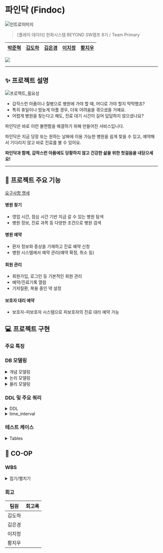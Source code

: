 # 파인닥 (Findoc)

![인트로이미지](https://github.com/beyond-sw-camp/be08-1st-primary-findoc/assets/28796063/ac7970ba-df03-4250-b755-364d25dc31ac)

> [플레이 데이터] 한화시스템 BEYOND SW캠프 8기 / Team Primary
  
|[박준혁](https://github.com/monet2155) | [김도하](https://github.com/esueng) | [김은경](https://github.com/kuk329) | [이지정](https://github.com/leejijung) | [황지우](https://github.com/jbr1tr) |
|------------------------------------------|--------------------------------------|------------------------------------------|-----------------------------------|-------------------------------------|

<!-- 기술 스택 (아이콘) -->
<img src="https://img.shields.io/badge/mariaDB-003545?style=for-the-badge&logo=mariaDB&logoColor=white">


<!-- 🎬[Demo 시연영상](https://www.youtube.com/watch?v=dhMrKTwNI8U&lc=UgzCJR3WxkvsckRyyO94AaABAg&ab_channel=%EB%94%B0%EB%9D%BC%ED%95%98%EB%A9%B4%EC%84%9C%EB%B0%B0%EC%9A%B0%EB%8A%94IT)   
📃[프로젝트 회고록](블로그주소)
-->

----------

## ✨ 프로젝트 설명

![프로젝트_필요성](https://github.com/beyond-sw-camp/be08-1st-primary-findoc/assets/28796063/099759b4-0509-4d3e-bd20-49a8f6b8cacb)

- 갑작스런 아픔이나 질병으로 병원에 가야 할 때, 어디로 가야 할지 막막했죠?
- 특히 휴일이나 밤늦게 아플 경우, 더욱 어려움을 겪으셨을 거예요.
- 어렵게 병원을 찾는다고 해도, 진료 대기 시간이 길어 답답하지 않으셨나요?

파인닥은 바로 이런 불편함을 해결하기 위해 만들어진 서비스입니다.

파인닥은 지금 당장 또는 원하는 날짜에 이용 가능한 병원을 쉽게 찾을 수 있고, 예약해서 기다리지 않고 바로 진료를 볼 수 있어요.

**파인닥과 함께, 갑작스런 아픔에도 당황하지 않고 건강한 삶을 위한 첫걸음을 내딛으세요!**

----------

## 🐧 프로젝트 주요 기능
[요구사항 명세](https://docs.google.com/spreadsheets/d/1-901JV0erwZaMJBfVRsbWhYAnOgtMyhiOb7uzIzZk0g/edit#gid=0)

#### 병원 찾기
- 영업 시간, 점심 시간 기반 지금 갈 수 있는 병원 탐색
- 병원 정보, 진료 과목 등 다양한 조건으로 병원 검색
#### 병원 예약
- 환자 정보와 증상을 기재하고 진료 예약 신청
- 병원 시스템에서 예약 관리(예약 확정, 취소 등)
#### 회원 관리
- 회원가입, 로그인 등 기본적인 회원 관리
- 예약/진료기록 열람
- 기저질환, 복용 중인 약 설정
#### 보호자 대리 예약
- 보호자-피보호자 시스템으로 피보호자의 진료 대리 예약 가능

## 💻 프로젝트 구현
<!-- 구동 움짤 -->
### 주요 특징

### DB 모델링
<details>
  <summary> <span class="summary-header">개념 모델링</span></summary>

  ![erd_gn](https://github.com/beyond-sw-camp/be08-1st-primary-findoc/assets/96649881/edbb8c5c-306c-4dd6-978a-e0291d34e5a2)

</details>
<details>
  <summary> <span class="summary-header">논리 모델링</span></summary>

  ![ERD_logical_findoc](https://github.com/beyond-sw-camp/be08-1st-primary-findoc/assets/96649881/2e084a49-68a6-4191-96d7-06a3a5583527)

</details>
<details>
  <summary> <span class="summary-header">물리 모델링</span></summary>

  ![ERD_physical_findoc](https://github.com/beyond-sw-camp/be08-1st-primary-findoc/assets/96649881/d4f78a01-21e8-408e-8340-bde06e37b678)

</details>

  
### DDL 및 주요 쿼리

<details>
	<summary> DDL</summary>
	<pre><code>
		
유저 (user) 테이블 생성
CREATE TABLE `user` (
	`no_user`	INT	NOT NULL,
	`password_user`	VARCHAR	NOT NULL,
	`name_user`	VARCHAR	NOT NULL,
	`age_user`	INT	NOT NULL,
	`address_user`	VARCHAR	NULL,
	`call_user`	VARCHAR	NULL,
	`enrolldate_user`	DATE	NULL,
	`onactive_user`	BOOLEAN	NOT NULL	DEFAULT FALSE,
	`underlying_user`	VARCHAR	NULL,
	`medicine_user`	VARCHAR	NULL,
	`id_user`	VARCHAR	NOT NULL
);

-- 병원 (hospital) 테이블 생성
CREATE TABLE `hospital` (
	`no_hospital`	INT	NOT NULL,
	`password_hospital`	VARCHAR	NOT NULL,
	`name_hospital`	VARCHAR	NOT NULL,
	`call_hospital`	VARCHAR	NULL,
	`room_hospital`	VARCHAR	NULL,
	`id_hospital`	VARCHAR	NOT NULL
);

-- 예약 (appointment) 테이블 생성
CREATE TABLE `appointment` (
	`no_appointment`	INT	NOT NULL,
	`date_appointment`	DATE	NOT NULL,
	`time_appointment`	DATE	NOT NULL,
	`status_appointment`	VARCHAR	NOT NULL,
	`no_hospital`	INT	NOT NULL,
	`no_user`	INT	NOT NULL
);

-- 진료기록(log_treatment) 테이블 생성
CREATE TABLE `log_treatment` (
	`no_care`	INT	NOT NULL,
	`date_appointment`	DATE	NOT NULL,
	`symptom_appointment`	VARCHAR	NOT NULL,
	`diagnosis_appointment`	VARCHAR	NULL,
	`treatment_appointment`	VARCHAR	NULL,
	`id_doctor`	INT	NOT NULL,
	`no_hospital`	INT	NOT NULL,
	`no_user`	INT	NOT NULL
);

-- 의사 (doctor) 테이블 생성
CREATE TABLE `doctor` (
	`no_doctor`	INT	NOT NULL,
	`no_hospital`	INT	NOT NULL
);

-- 근무시간 (worktime_doctor) 테이블 생성
CREATE TABLE `worktime_doctor` (
	`starttime_worktime`	DATE	NOT NULL,
	`endtime_worktime`	DATE	NOT NULL,
	`no_doctor`	INT	NOT NULL
);

--  보호자 (guardians) 테이블 생성
CREATE TABLE `guardians` (
	`no_user`	INT	NOT NULL,
	`relationship_guardians`	VARCHAR	NULL,
	`allowed_guardians`	TINYINT	NOT NULL	DEFAULT 0
);

-- 진료과 (spec) 테이블 생성
CREATE TABLE `spec` (
	`spec`	VARCHAR	NULL,
	`no_doctor`	INT	NOT NULL,
	`no_care`	INT	NOT NULL
);

-- 병원시설 (facilities_hospital) 테이블 생성
CREATE TABLE `facilities_hospital` (
	`facilities`	VARCHAR	NULL,
	`no_hospital`	INT	NOT NULL
);

-- 병원장비 (equipment_hospital) 테이블 생성
CREATE TABLE `equipment_hospital` (
	`equipment`	VARCHAR	NULL,
	`no_hospital`	INT	NOT NULL
);

-- 병원위치정보 (location_hospital) 테이블 생성
CREATE TABLE `location_hospital` (
	`address`	VARCHAR	NOT NULL,
	`latitude`	VARCHAR	NOT NULL,
	`longitude`	VARCHAR	NOT NULL,
	`no_hospital`	INT	NOT NULL
);

-- 공지사항 (notice) 테이블 생성
CREATE TABLE `notice` (
	`no_hospital`	INT	NOT NULL,
	`date_notice`	DATE	NOT NULL,
	`body_notice`	VARCHAR	NOT NULL
);

ALTER TABLE `user` ADD CONSTRAINT `PK_USER` PRIMARY KEY (
	`no_user`
);

ALTER TABLE `hospital` ADD CONSTRAINT `PK_HOSPITAL` PRIMARY KEY (
	`no_hospital`
);

ALTER TABLE `appointment` ADD CONSTRAINT `PK_APPOINTMENT` PRIMARY KEY (
	`no_appointment`
);

ALTER TABLE `log_treatment` ADD CONSTRAINT `PK_LOG_TREATMENT` PRIMARY KEY (
	`no_care`
);

ALTER TABLE `doctor` ADD CONSTRAINT `PK_DOCTOR` PRIMARY KEY (
	`no_doctor`
);

ALTER TABLE `guardians` ADD CONSTRAINT `PK_GUARDIANS` PRIMARY KEY (
	`no_user`
);

ALTER TABLE `guardians` ADD CONSTRAINT `FK_user_TO_guardians_1` FOREIGN KEY (
	`no_user`
)
REFERENCES `user` (
	`no_user`
);</code></pre>
</details>
<details>
    <summary> time_interval</summary>
      <p align="center">
      <img src="https://github.com/beyond-sw-camp/be08-1st-primary-findoc/assets/96649881/0910f3fc-4b46-4968-b307-1809f2039b99" alt="Description of first image" width="300"/>
      <img src="https://github.com/beyond-sw-camp/be08-1st-primary-findoc/assets/96649881/ccaed4d3-bcc1-403a-aa5b-266084773362" alt="Description of second image" width="300"/>
    </p>
	<pre><code>
		
\-- 일주일간의 시간들 담을 테이블
CREATE OR REPLACE TABLE time_interval (
    half_hour DATETIME,
    onactive ENUM('active', 'deactive'),
    doctor_no INT,
    FOREIGN KEY (doctor_no) REFERENCES doctor(doctor_no)
);
'''
금일부터 일주일간의 시간들 생성 프로시저
(오늘 이전은 삭제 오늘로부터 일주일 중 없는 시간이 있다면 생성,
이미 테이블에 있는 시간에 대해서는 변동없음)
'''

DELIMITER $$

CREATE OR REPLACE PROCEDURE loopwhile()
BEGIN
    DECLARE start_datetime DATETIME;
    DECLARE end_datetime DATETIME;
    DECLARE current_datetime DATETIME;
    
\   -- 시작과 종료 시간 설정
    SET start_datetime = DATE(NOW());  -- 오늘 자정
    SET end_datetime = DATE_ADD(start_datetime, INTERVAL 7 DAY);  -- 일주일 후
\
    -- 오늘 이전의 데이터 삭제
    DELETE FROM time_interval WHERE half_hour < start_datetime;
\
    -- 의사별 일주일 간 30분 간격 데이터 삽입
    WHILE start_datetime < end_datetime DO
	INSERT INTO time_interval (half_hour, onactive, doctor_no)
	SELECT start_datetime, 'deactive', doctor_no
	FROM doctor
	WHERE NOT EXISTS (
	    SELECT 1 FROM time_interval
	    WHERE half_hour = start_datetime AND doctor_no = doctor.doctor_no
	);
\
	-- 다음 30분 간격 설정
	SET start_datetime = DATE_ADD(start_datetime, INTERVAL 30 MINUTE);
    END WHILE;-->
END$$

DELIMITER ;

-- 일주일 시간 업데이트 프로시저 실행
CALL loopwhile();

-- 근무시간 테이블 생성
CREATE TABLE worktime (
    doctor_no INT,
    start_worktime DATETIME,
    end_worktime DATETIME,
    FOREIGN KEY (doctor_no) REFERENCES doctor(doctor_no)
);

DELIMITER $$

-- 근무시간표가 업데이트 될 때 해당 사이 시간 active 로 변경
CREATE TRIGGER activate_time_intervals
AFTER INSERT ON worktime
FOR EACH ROW
BEGIN
    -- time_interval 테이블의 onactive 상태를 'active'로 업데이트
    UPDATE time_interval
    SET onactive = 'active'
    WHERE doctor_no = NEW.doctor_no
      AND half_hour >= NEW.start_worktime
      AND half_hour <= NEW.end_worktime;
END$$

DELIMITER ;

-- 특정 의사의 특정 시간에 대해서 activate 하는 쿼리 ( deactive도 문제 없음 )
UPDATE time_interval
SET onactive = 'active'
WHERE doctor_no = 1
  AND half_hour = '2024-05-01 08:00:00';
  
-- worktime 테스트 케이스 삽입
INSERT INTO worktime (doctor_no, start_worktime, end_worktime) VALUES
(1, '2024-06-02 08:00:00', '2024-06-02 09:30:00');

-- time_interval 테이블 업데이트 확인
SELECT *
FROM time_interval
WHERE doctor_no=1;</code></pre>
  </details>

### 테스트 케이스
<details>
  <summary>Tables</summary>

<details>
	<summary> User Table </summary>
	  
| user_id     | user_pwd     | user_name     | user_birthdate | user_addr         | user_phone   | user_disease   | user_medicine  |
|-------------|--------------|---------------|----------------|-------------------|--------------|----------------|----------------|
| john_doe    | password123  | John Doe      | 1985-02-15     | 1234 Broadway St  | 01012345678  | Asthma         | Ventolin       |
| jane_smith  | password123  | Jane Smith    | 1990-08-25     | 2345 Maple Ave    | 01098765432  | Diabetes       | Metformin      |
| susan_lee   | password789  | Susan Lee     | 1975-05-22     | 7890 Elm St       | 0105556677   | Hypertension   | Lisinopril     |
| mike_brown  | mike1234     | Mike Brown    | 1988-11-16     | 4567 Pine St      | 0108765432   | None           | NULL           |
| lisa_ray    | lisa9876     | Lisa Ray      | 1992-03-30     | 321 Oak St        | 0102345678   | Allergies      | Cetirizine     |
| alex_gray   | alexpass     | Alex Gray     | 1983-09-12     | 1579 River Rd     | 0105647382   | None           | NULL           |
| emma_white  | emma1234     | Emma White    | 1995-07-20     | 2020 Sunset Blvd  | 0104321567   | Eczema         | Hydrocortisone |
| noah_wilson | noahpass     | Noah Wilson   | 1980-01-05     | 450 Mountain View | 0109876543   | Anxiety        | Zoloft         |
| olivia_harris | oliviah123 | Olivia Harris | 1992-11-10     | 789 East Dr       | 0106667778   | Asthma         | Ventolin       |
| james_lopez | jamesl456    | James Lopez   | 1979-08-23     | 321 West St       | 0102223334   | Diabetes       | Insulin        |
	
</details>
	<details>
		<summary> Guardian Table</summary>
	  
| guard_no | ward_no | guard_relationship | guard_allowed |
|----------|---------|--------------------|---------------|
| 1        | 2       | Parent             | completed     |
| 2        | 3       | Sibling            | completed     |
| 1        | 4       | Child              | waiting       |
| 4        | 5       | Parent             | completed     |
| 6        | 7       | Spouse             | completed     |
| 8        | 9       | Child              | waiting       |
	
</details>
	<details>
		<summary>Hospital Table</summary>
	  
| hosp_id    | hosp_pwd    | hosp_name                 | hosp_phone |
|------------|-------------|---------------------------|------------|
| bestcare   | hosp1234    | Best Care Medical Center  | 021234567  |
| cityhealth | citypass    | City Health Clinic        | 023456789  |
| medicore   | secure1234  | MediCore Facility         | 024567890  |
| greenmed   | green2023   | Green Medical Services    | 027891011  |
| bluestar   | blue1234    | Blue Star Hospital        | 028765432  |
</details>
	
<details>
	<summary> Location Table </summary>
	
| loc_addr            | loc_lat | loc_long  | hosp_no |
|---------------------|---------|-----------|---------|
| 6789 Hospital Rd    | 37.7749 | -122.4194 | 1       |
| 123 Health Blvd     | 40.7128 | -74.0060  | 2       |
| 456 Clinic Rd       | 34.0522 | -118.2437 | 3       |
| 500 Clinic Center Dr| 39.9042 | -75.1698  | 4       |
| 1200 Health Park    | 33.6844 | -117.8265 | 5       |
	
</details>
	
<details>
	<summary> Notice Table</summary>
	
| notice_datetime | notice_body                        | hosp_no |
|-----------------|------------------------------------|---------|
| NOW()           | Please wear a mask.                | 1       |
| NOW()           | Flu shots available.               | 2       |
| NOW()           | New COVID-19 guidelines updated.   | 3       |
| NOW()           | Annual health checkup discount event.| 4    |
| NOW()           | COVID-19 vaccination available.    | 5       |
	
</details>
	
<details>
	<summary>Facility Table</summary>
	
| facility_name       | hosp_no |
|---------------------|---------|
| Emergency Room      | 1       |
| Intensive Care Unit | 2       |
| Pediatrics Wing     | 3       |
| Maternity Ward      | 4       |
| Oncology Center     | 5       |
	
	  
</details>
	
<details>
	<summary>Equipment Table</summary>
	  
| equipment_name | hosp_no |
|----------------|---------|
| MRI Scanner    | 1       |
| Ultrasound     | 2       |
| X-Ray Machine  | 3       |
| CT Scanner     | 4       |
| ECG Machine    | 5       |
	
</details>
<details>
	<summary>Department Table</summary>
	
| dept_id | dept_name   |
|---------|-------------|
| cardio  | Cardiology  |
| gynae   | Gynecology  |
| ortho   | Orthopedics |
	
</details>
<details>
	<summary>Doctor Table</summary>
	
| hosp_no | doctor_name       | doctor_gender |
|---------|-------------------|---------------|
| 1       | Dr. Alice Johnson | F             |
| 2       | Dr. Emily White   | F             |
| 3       | Dr. Robert Green  | M             |
| 4       | Dr. Charlotte Johnson | F         |
| 5       | Dr. Henry Martinez| M             |
	
</details>
<details>
	<summary>Doctor Departmentw Table</summary>
	
| doctor_no | dept_id | docdept_room |
|-----------|---------|--------------|
| 1         | cardio  | 101A         |
| 2         | gynae   | 202B         |
| 3         | ortho   | 303C         |
| 4         | gynae   | 403D         |
| 5         | ortho   | 505E         |
	
</details>
<details>
	<summary>Worktime Table</summary>  
	
| worktime_start       | worktime_end         | doctor_no |
|----------------------|----------------------|-----------|
| 2023-01-01 08:00:00  | 2023-01-01 16:00:00  | 1         |
| 2023-01-02 09:00:00  | 2023-01-02 17:00:00  | 2         |
| 2023-01-03 10:00:00  | 2023-01-03 18:00:00  | 3         |
| 2023-01-04 08:00:00  | 2023-01-04 14:00:00  | 4         |
| 2023-01-05 12:00:00  | 2023-01-05 18:00:00  | 5         |
	
</details>
<details>
	<summary>Appointment Table</summary>
	
| appt_date            | appt_symptom      | user_no | hosp_no | doctor_no |
|----------------------|-------------------|---------|---------|-----------|
| 2023-12-15 10:00:00  | Cough and fever   | 1       | 1       | 1         |
| 2023-12-20 11:00:00  | Headache          | 2       | 2       | 2         |
| 2023-12-21 12:00:00  | Broken leg        | 3       | 3       | 3         |
| 2023-12-22 14:00:00  | Regular checkup   | 4       | 4       | 4         |
| 2023-12-23 15:00:00  | Chemotherapy session | 5   | 5       | 5         |
	
</details>
	<details>
		<summary>Medical Record Table</summary>
	
| record_diagnosis | record_treatment    | appt_no |
|------------------|---------------------|---------|
| Flu              | Rest and medication | 1       |
| Migraine         | Prescribed pain relief | 2     |
| Leg fracture     | Surgery required    | 3       |
| General checkup  | All clear           | 4       |
| Cancer treatment | Chemotherapy        | 5       |
	
</details>
<details>
	<summary>Rejection Table</summary>
	
| rejection_result                  | appt_no |
|-----------------------------------|---------|
| Doctor unavailable on requested date | 1     |
| Unavailable for requested time    | 2       |
| Doctor on leave                   | 3       |
</details>
</details>


## 👫 CO-OP

### WBS
<details>
  <summary>접기/펼치기
    
  </summary>
  https://docs.google.com/spreadsheets/d/1hpVTMaa_74JfIQDtYtLpZEWX7O0yWWgvPrazUaNrMxc/edit#gid=1835326347
  
  ![wbs](https://github.com/beyond-sw-camp/be08-1st-primary-findoc/assets/96649881/6ed5b4dd-06af-4889-93bd-82d9ee2614ea)

</details>

### 회고
|팀원|회고록|
|-----|-----|
|김도하|    |
|김은경|    |
|이지정|    |
|황지우|    |
